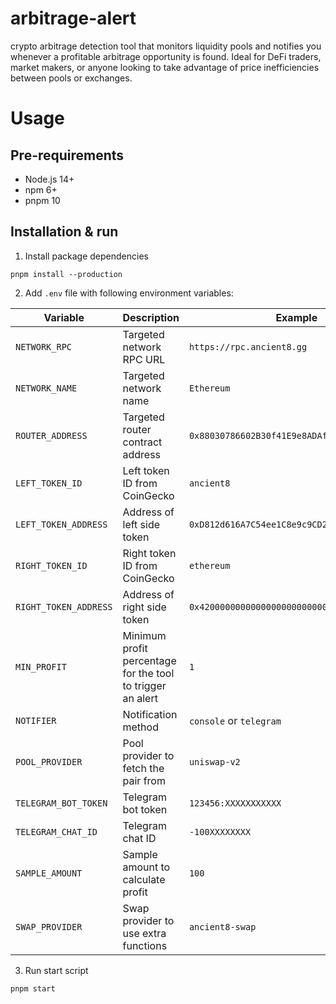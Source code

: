 # arbitrage-alert

crypto arbitrage detection tool that monitors liquidity pools and notifies you whenever a profitable arbitrage opportunity is found.
Ideal for DeFi traders, market makers, or anyone looking to take advantage of price inefficiencies between pools or exchanges.

# Usage

## Pre-requirements

- Node.js 14+
- npm 6+
- pnpm 10

## Installation & run

1. Install package dependencies

```
pnpm install --production
```

2. Add `.env` file with following environment variables:

| Variable              | Description                                                | Example                                      |
| --------------------- | ---------------------------------------------------------- | -------------------------------------------- |
| `NETWORK_RPC`         | Targeted network RPC URL                                   | `https://rpc.ancient8.gg`                    |
| `NETWORK_NAME`        | Targeted network name                                      | `Ethereum`                                   |
| `ROUTER_ADDRESS`      | Targeted router contract address                           | `0x88030786602B30f41E9e8ADAfaFb2A7C16A4dBBF` |
| `LEFT_TOKEN_ID`       | Left token ID from CoinGecko                               | `ancient8`                                   |
| `LEFT_TOKEN_ADDRESS`  | Address of left side token                                 | `0xD812d616A7C54ee1C8e9c9CD20D72090bDf0d424` |
| `RIGHT_TOKEN_ID`      | Right token ID from CoinGecko                              | `ethereum`                                   |
| `RIGHT_TOKEN_ADDRESS` | Address of right side token                                | `0x4200000000000000000000000000000000000006` |
| `MIN_PROFIT`          | Minimum profit percentage for the tool to trigger an alert | `1`                                          |
| `NOTIFIER`            | Notification method                                        | `console` or `telegram`                      |
| `POOL_PROVIDER`       | Pool provider to fetch the pair from                       | `uniswap-v2`                                 |
| `TELEGRAM_BOT_TOKEN`  | Telegram bot token                                         | `123456:XXXXXXXXXXX`                         |
| `TELEGRAM_CHAT_ID`    | Telegram chat ID                                           | `-100XXXXXXXX`                               |
| `SAMPLE_AMOUNT`       | Sample amount to calculate profit                          | `100`                                        |
| `SWAP_PROVIDER`       | Swap provider to use extra functions                       | `ancient8-swap`                              |

3. Run start script

```
pnpm start
```
